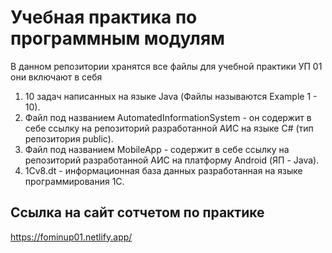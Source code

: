 # Учебная практика по программным модулям
В данном репозитории хранятся все файлы для учебной практики УП 01 они включают в себя
1. 10 задач написанных на языке Java (Файлы называются Example 1 - 10).
2. Файл под названием AutomatedInformationSystem - он содержит в себе ссылку на репозиторий разработанной АИС на языке C# (тип репозитория public).
3. Файл под названием MobileApp - содержит в себе ссылку на репозиторий разработанной АИС на платформу Android (ЯП - Java).
4. 1Сv8.dt - информационная база данных разработанная на языке программирования 1С.
## Ссылка на сайт сотчетом по практике
https://fominup01.netlify.app/
